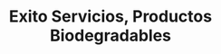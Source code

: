 ---
title: "Exito Servicios, Productos Biodegradables"
url: /monterrey/exito-servicios-productos-biodegradables/
shop: general
---